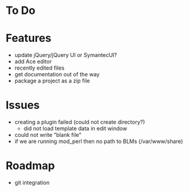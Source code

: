 # To Do

# Features

+ update jQuery/jQuery UI or SymantecUI?
+ add Ace editor
+ recently edited files
+ get documentation out of the way
+ package a project as a zip file

# Issues

+ creating a plugin failed (could not create directory?)
  + did not load template data in edit window
+ could not write "blank file"
+ if we are running mod_perl then no path to BLMs (/var/www/share)

# Roadmap

+ git integration
